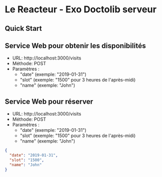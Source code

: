 # Le Reacteur - Exo Doctolib serveur

## Quick Start

## Service Web pour obtenir les disponibilités

- URL: http://localhost:3000/visits
- Méthode: POST
- Paramètres :
  - "date" (exemple: "2019-01-31")
  - "slot" (exemple: "1500" pour 3 heures de l'après-midi)
  - "name" (exemple: "John")

## Service Web pour réserver

- URL: http://localhost:3000/visits
- Méthode: POST
- Paramètres :
  - "date" (exemple: "2019-01-31")
  - "slot" (exemple: "1500" pour 3 heures de l'après-midi)
  - "name" (exemple: "John")

```json
{
  "date": "2019-01-31",
  "slot": "1500",
  "name": "John"
}
```
